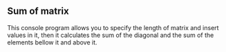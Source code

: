 ## Sum of matrix

This console program allows you to specify the length of matrix and insert values in it, then it calculates the sum of the diagonal and the sum of the elements bellow it and above it.
